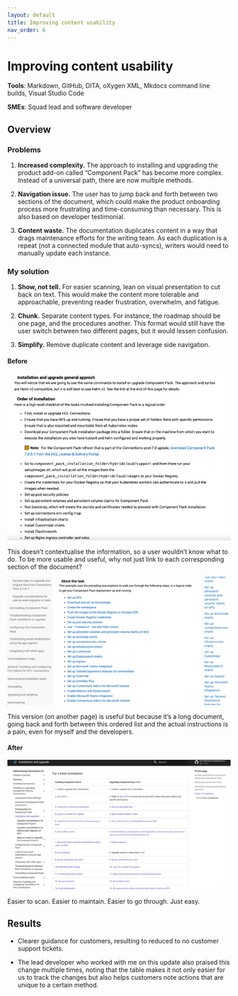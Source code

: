 ```yaml
---
layout: default
title: Improving content usability
nav_order: 6
---
```


# Improving content usability

**Tools**: Markdown, GitHub, DITA, oXygen XML, Mkdocs command line builds, Visual Studio Code

**SMEs**: Squad lead and software developer

## Overview

### Problems

1. **Increased complexity.** The approach to installing and upgrading the product add-on called “Component Pack” has become more complex. Instead of a universal path, there are now multiple methods. 

2. **Navigation issue.** The user has to jump back and forth between two sections of the document, which could make the product onboarding process more frustrating and time-consuming than necessary. This is also based on developer testimonial.

3. **Content waste.** The documentation duplicates content in a way that drags maintenance efforts for the writing team. As each duplication is a repeat (not a connected module that auto-syncs), writers would need to manually update each instance.

### My solution

1. **Show, not tell.** For easier scanning, lean on visual presentation to cut back on text. This would make the content more tolerable and approachable, preventing reader frustration, overwhelm, and fatigue. 

2. **Chunk.** Separate content types. For instance, the roadmap should be one page, and the procedures another. This format would still have the user switch between two different pages, but it would lessen confusion.

3. **Simplify.** Remove duplicate content and leverage side navigation.

#### Before

![Screenshot of step-by-step list](before-1.png)

This doesn’t contextualise the information, so a user wouldn’t know what to do. To be more usable and useful, why not just link to each corresponding section of the document?

![Screenshot of table](before-2.png)

This version (on another page) is useful but because it’s a long document, going back and forth between this ordered list and the actual instructions is a pain, even for myself and the developers.

#### After

![Screenshot of revised guide](table-after.png)

Easier to scan. Easier to maintain. Easier to go through. Just easy.

## Results

- Clearer guidance for customers, resulting to reduced to no customer support tickets.

- The lead developer who worked with me on this update also praised this change multiple times, noting that the table makes it not only easier for us to track the changes but also helps customers note actions that are unique to a certain method.
